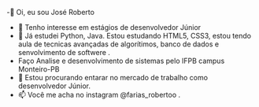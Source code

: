  -👋 Oi, eu sou José Roberto
- 👀 Tenho interesse em estágios de desenvolvedor Júnior
- 🌱 Já estudei Python, Java. Estou estudando HTML5, CSS3, estou tendo aula de tecnicas avançadas de algorítimos, banco de dados e senvolvimento de softwere .
- Faço Analise e desenvolvimento de sistemas pelo IFPB campus Monteiro-PB
- 💞️ Estou procurando entarar no mercado de trabalho como desenvolvedor Júnior.
- 📫 Você me acha no instagram @farias_robertoo .

<!---
robertojunior28/robertojunior28 is a ✨ special ✨ repository because its `README.md` (this file) appears on your GitHub profile.
You can click the Preview link to take a look at your changes.
--->
